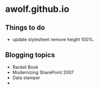 awolf.github.io
===============


## Things to do

* update stylesheet remove height 100%.



## Blogging topics

* Racket Book
* Modernizing SharePoint 2007
* Data stamper 
* 
